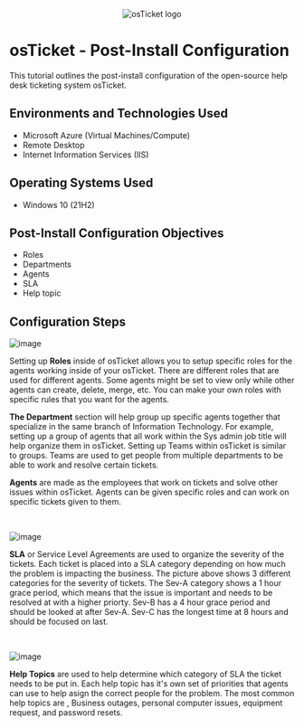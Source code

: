 <p align="center">
<img src="https://i.imgur.com/Clzj7Xs.png" alt="osTicket logo"/>
</p>

<h1>osTicket - Post-Install Configuration</h1>
This tutorial outlines the post-install configuration of the open-source help desk ticketing system osTicket.<br />


<h2>Environments and Technologies Used</h2>

- Microsoft Azure (Virtual Machines/Compute)
- Remote Desktop
- Internet Information Services (IIS)

<h2>Operating Systems Used </h2>

- Windows 10</b> (21H2)

<h2>Post-Install Configuration Objectives</h2>

- Roles
- Departments
- Agents
- SLA
- Help topic

<h2>Configuration Steps</h2>



![image](https://github.com/user-attachments/assets/58c134cf-81c5-4f88-a53c-abac7fd325ed)



<p>



</p>
<p> 

Setting up <b/>Roles</b>  inside of osTicket allows you to setup specific roles for the agents working inside of your osTicket. There are different roles that are used for different agents. Some agents might be set to view only while other agents can create, delete, merge, etc. You can make your own roles with specific rules that you want for the agents. 


<b/>The Department</b> section will help group up specific agents together that specialize in the same branch of Information Technology. For example, setting up a group of agents that all work within the Sys admin job title will help organize them in osTicket. Setting up Teams within osTicket is similar to groups. Teams are used to get people from multiple departments to be able to work and resolve certain tickets. 


<b/>Agents</b> are made as the employees that work on tickets and solve other issues within osTicket. Agents can be given specific roles and can work on specific tickets given to them.
</p>
<br />

![image](https://github.com/user-attachments/assets/10127b90-e034-4196-9cb5-a33e88516ca6)

<p>

</p>
<p>
<b/>SLA</b> or Service Level Agreements are used to organize the severity of the tickets. Each ticket is placed into a SLA category depending on how much the problem is impacting the business. The picture above shows 3 different categories for the severity of tickets. The Sev-A category shows a 1 hour grace period, which means that the issue is important and needs to be resolved at with a higher priorty. Sev-B has a 4 hour grace period and should be looked at after Sev-A. Sev-C has the longest time at 8 hours and should be focused on last. 
</p>
<br />

<p>
  
![image](https://github.com/user-attachments/assets/81ca6d37-6312-479d-977a-994a10a9f8f8)


</p>
<p>
<b/>Help Topics</b> are used to help determine which category of SLA the ticket needs to be put in. Each help topic has it's own set of priorities that agents can use to help asign the correct people for the problem. The most common help topics are , Business outages, personal computer issues, equipment request, and password resets.
</p>
<br />
